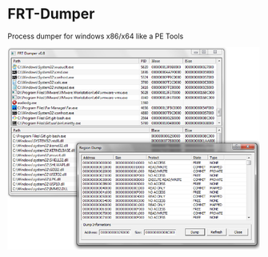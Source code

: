 # FRT-Dumper
Process dumper for windows x86/x64 like a PE Tools

![alt tag](https://raw.githubusercontent.com/knikolenko/FRT-Dumper/master/screen.png?raw=true)
